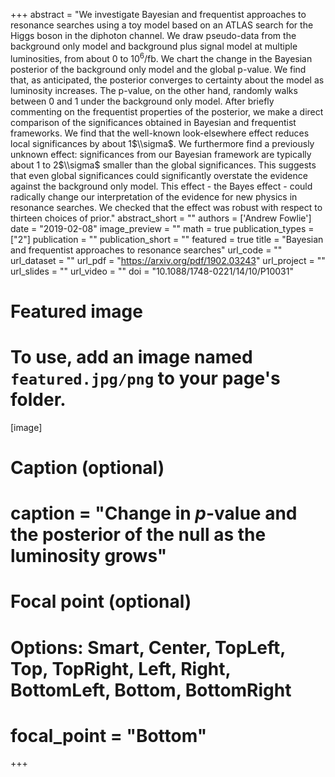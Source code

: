 +++
abstract = "We investigate Bayesian and frequentist approaches to resonance searches using a toy model based on an ATLAS search for the Higgs boson in the diphoton channel. We draw pseudo-data from the background only model and background plus signal model at multiple luminosities, from about 0 to 10${}^6$/fb. We chart the change in the Bayesian posterior of the background only model and the global p-value. We find that, as anticipated, the posterior converges to certainty about the model as luminosity increases. The p-value, on the other hand, randomly walks between 0 and 1 under the background only model. After briefly commenting on the frequentist properties of the posterior, we make a direct comparison of the significances obtained in Bayesian and frequentist frameworks. We find that the well-known look-elsewhere effect reduces local significances by about 1$\\sigma$. We furthermore find a previously unknown effect: significances from our Bayesian framework are typically about 1 to 2$\\sigma$ smaller than the global significances. This suggests that even global significances could significantly overstate the evidence against the background only model. This effect - the Bayes effect - could radically change our interpretation of the evidence for new physics in resonance searches. We checked that the effect was robust with respect to thirteen choices of prior."
abstract_short = ""
authors = ['Andrew Fowlie']
date = "2019-02-08"
image_preview = ""
math = true
publication_types = ["2"]
publication = ""
publication_short = ""
featured = true
title = "Bayesian and frequentist approaches to resonance searches"
url_code = ""
url_dataset = ""
url_pdf = "https://arxiv.org/pdf/1902.03243"
url_project = ""
url_slides = ""
url_video = ""
doi = "10.1088/1748-0221/14/10/P10031"

# Featured image
# To use, add an image named `featured.jpg/png` to your page's folder. 
[image]
  # Caption (optional)
  # caption = "Change in $p$-value and the posterior of the null as the luminosity grows"

  # Focal point (optional)
  # Options: Smart, Center, TopLeft, Top, TopRight, Left, Right, BottomLeft, Bottom, BottomRight
  # focal_point = "Bottom"
+++

